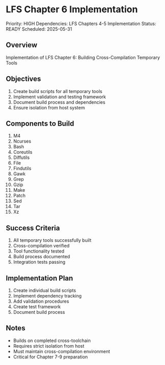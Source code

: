 # LFS Chapter 6 Implementation
Priority: HIGH
Dependencies: LFS Chapters 4-5 Implementation
Status: READY
Scheduled: 2025-05-31

## Overview
Implementation of LFS Chapter 6: Building Cross-Compilation Temporary Tools

## Objectives
1. Create build scripts for all temporary tools
2. Implement validation and testing framework
3. Document build process and dependencies
4. Ensure isolation from host system

## Components to Build
1. M4
2. Ncurses
3. Bash
4. Coreutils
5. Diffutils
6. File
7. Findutils
8. Gawk
9. Grep
10. Gzip
11. Make
12. Patch
13. Sed
14. Tar
15. Xz

## Success Criteria
1. All temporary tools successfully built
2. Cross-compilation verified
3. Tool functionality tested
4. Build process documented
5. Integration tests passing

## Implementation Plan
1. Create individual build scripts
2. Implement dependency tracking
3. Add validation procedures
4. Create test framework
5. Document build process

## Notes
- Builds on completed cross-toolchain
- Requires strict isolation from host
- Must maintain cross-compilation environment
- Critical for Chapter 7-9 preparation

